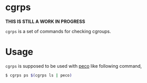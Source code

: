 # cgrps

**THIS IS STILL A WORK IN PROGRESS**

`cgrps` is a set of commands for checking cgroups.

# Usage

`cgrps` is supposed to be used with [peco](https://github.com/peco/peco) like following command,

```sh
$ cgrps ps $(cgrps ls | peco)
```
